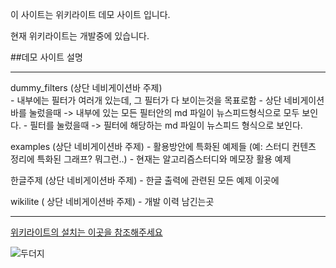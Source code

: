 이 사이트는 위키라이트 데모 사이트 입니다.

현재 위키라이트는 개발중에 있습니다.

##데모 사이트 설명

----------------------------------------------------------

dummy_filters  (상단 네비게이션바 주제)  
        - 내부에는 필터가 여러개 있는데, 그 필터가 다 보이는것을 목표로함
        - 상단 네비게이션 바를 눌렀을때 -> 내부에 있는 모든 필터안의 md 파일이 뉴스피드형식으로 모두 보인다.
        - 필터를 눌렀을때 -> 필터에 해당하는 md 파일이 뉴스피드 형식으로 보인다.

examples (상단 네비게이션바 주제)
       -  활용방안에 특화된 예제들 (예: 스터디 컨텐츠 정리에 특화된 그래프? 뭐그런..)
       -  현재는 알고리즘스터디와  메모장 활용 예제

한글주제 (상단 네비게이션바 주제)
	   -  한글 출력에 관련된 모든 예제 이곳에

wikilite ( 상단 네비게이션바 주제)
	   - 개발 이력 남긴는곳
        
----------------------------------------------------------

[위키라이트의 설치는 이곳을 참조해주세요](https://github.com/becxer/wikilite)   

![두더지](http://cfile215.uf.daum.net/image/18792C36507517772F5B38)
